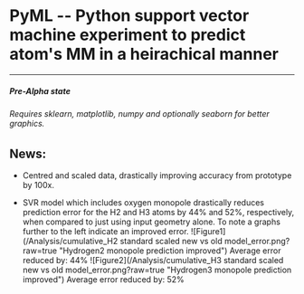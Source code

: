 # PyML -- Python support vector machine experiment to predict atom's MM in a heirachical manner
-------

##### Pre-Alpha state
###### Requires sklearn, matplotlib, numpy and optionally seaborn for better graphics.

## News:
* Centred and scaled data, drastically improving accuracy from prototype by 100x.

* SVR model which includes oxygen monopole drastically reduces prediction error for the H2 and H3 atoms by 44% and 52%, respectively, when compared to just using input geometry alone. To note a graphs further to the left indicate an improved error. 
![Figure1](/Analysis/cumulative_H2 standard scaled new vs old model_error.png?raw=true "Hydrogen2 monopole prediction improved")
Average error reduced by: 44%
![Figure2](/Analysis/cumulative_H3 standard scaled new vs old model_error.png?raw=true "Hydrogen3 monopole prediction improved")
Average error reduced by: 52%
